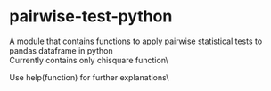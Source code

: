 # pairwise-test-python

A module that contains functions to apply pairwise statistical tests to pandas dataframe in python\
Currently contains only chisquare function\

Use help(function) for further explanations\
